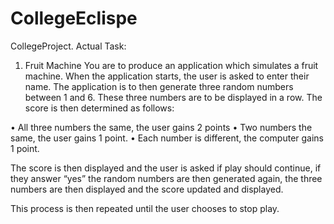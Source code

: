 # CollegeEclispe
CollegeProject.
Actual Task:

1.	Fruit Machine
You are to produce an application which simulates a fruit machine. When the application starts, the user is asked to enter their name. The application is to then generate three random numbers between 1 and 6.  These three numbers are to be displayed in a row. The score is then determined as follows:

•	All three numbers the same, the user gains 2 points
•	Two numbers the same, the user gains 1 point.
•	Each number is different, the computer gains 1 point.

The score is then displayed and the user is asked if play should continue, if they answer “yes” the random numbers are then generated again, the three numbers are then displayed and the score updated and displayed. 

This process is then repeated until the user chooses to stop play.
